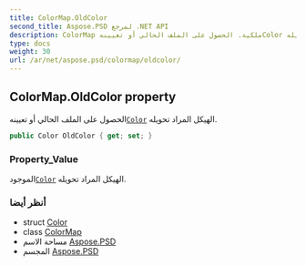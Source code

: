 ```yaml
---
title: ColorMap.OldColor
second_title: Aspose.PSD لمرجع .NET API
description: ColorMap ملكية. الحصول على الملف الحالي أو تعيينهColor الهيكل المراد تحويله.
type: docs
weight: 30
url: /ar/net/aspose.psd/colormap/oldcolor/
---
```

## ColorMap.OldColor property

الحصول على الملف الحالي أو تعيينه[`Color`](../../color/) الهيكل المراد تحويله.

```csharp
public Color OldColor { get; set; }
```

### Property_Value

الموجود[`Color`](../../color/) الهيكل المراد تحويله.

### أنظر أيضا

* struct [Color](../../color/)
* class [ColorMap](../)
* مساحة الاسم [Aspose.PSD](../../colormap/)
* المجسم [Aspose.PSD](../../../)


